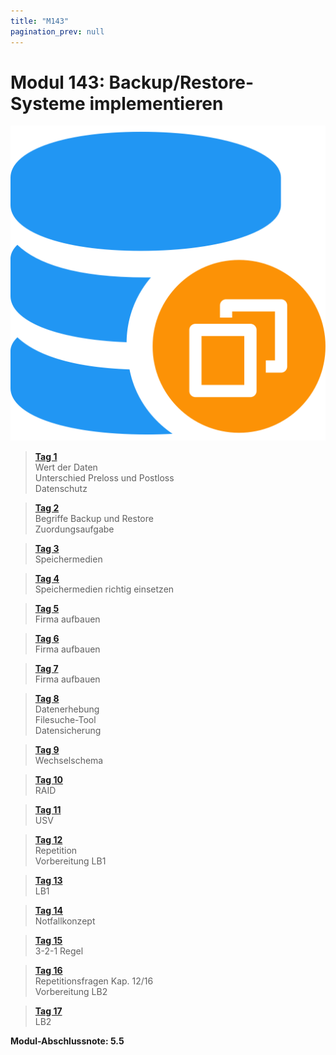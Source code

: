```yaml
---
title: "M143"
pagination_prev: null
---
```


# Modul 143: Backup/Restore-Systeme implementieren

![logo_module](/data/m143/backup_logo.png)

> [**Tag 1**](./tag-0001.md)  
> Wert der Daten  
> Unterschied Preloss und Postloss  
> Datenschutz

> [**Tag 2**](./tag-0002.md)  
> Begriffe Backup und Restore  
> Zuordungsaufgabe

> [**Tag 3**](./tag-0003.md)  
> Speichermedien

> [**Tag 4**](./tag-0004.md)  
> Speichermedien richtig einsetzen

> [**Tag 5**](./tag-0005.md)  
> Firma aufbauen

> [**Tag 6**](./tag-0006.md)  
> Firma aufbauen

> [**Tag 7**](./tag-0007.md)  
> Firma aufbauen

> [**Tag 8**](./tag-0008.md)  
> Datenerhebung  
> Filesuche-Tool  
> Datensicherung

> [**Tag 9**](./tag-0009.md)  
> Wechselschema

> [**Tag 10**](./tag-0010.md)  
> RAID

> [**Tag 11**](./tag-0011.md)  
> USV

> [**Tag 12**](./tag-0012.md)  
> Repetition  
> Vorbereitung LB1

> [**Tag 13**](./tag-0013.md)  
> LB1

> [**Tag 14**](./tag-0014.md)  
> Notfallkonzept

> [**Tag 15**](./tag-0015.md)  
> 3-2-1 Regel

> [**Tag 16**](./tag-0016.md)  
> Repetitionsfragen Kap. 12/16  
> Vorbereitung LB2

> [**Tag 17**](./tag-0017.md)  
> LB2

**Modul-Abschlussnote: 5.5**
